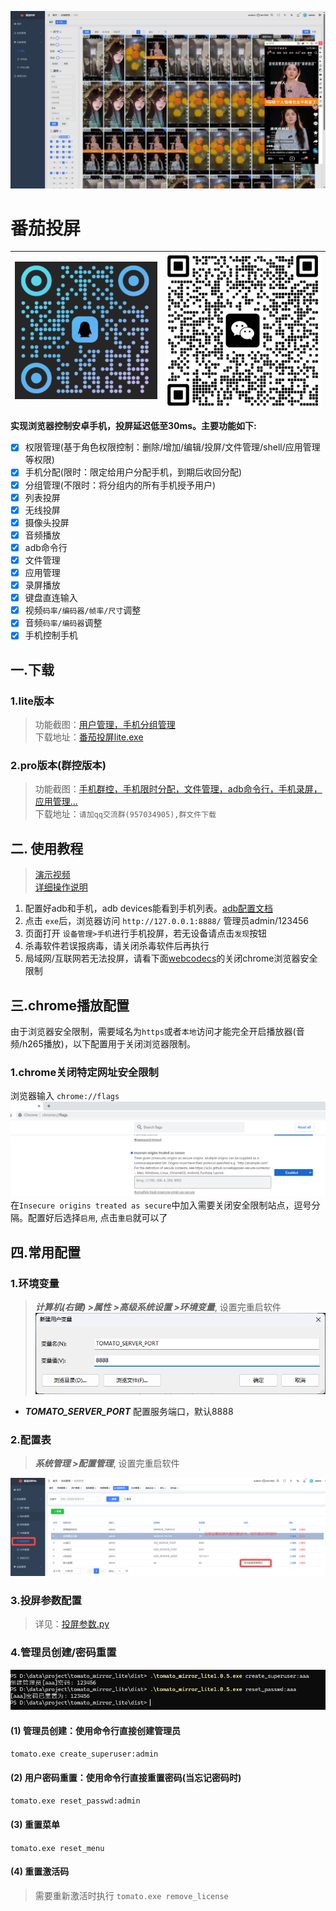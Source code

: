 ![banner.jpg](asset%2Findex%2Fbanner.jpg)
# 番茄投屏
|![qq群](asset/qq_code.png)|![微信群](asset/qr_code.png)|
|---------------------------|----------------------------------|

  
**实现浏览器控制安卓手机，投屏延迟低至30ms。主要功能如下:**  
- [x] 权限管理(基于角色权限控制：删除/增加/编辑/投屏/文件管理/shell/应用管理等权限)
- [x] 手机分配(限时：限定给用户分配手机，到期后收回分配)
- [x] 分组管理(不限时：将分组内的所有手机授予用户)
- [x] 列表投屏
- [x] 无线投屏
- [x] 摄像头投屏
- [x] 音频播放
- [x] adb命令行
- [x] 文件管理
- [x] 应用管理
- [x] 录屏播放
- [x] 键盘直连输入
- [x] 视频`码率/编码器/帧率/尺寸`调整
- [x] 音频`码率/编码器`调整
- [x] 手机控制手机

## 一.下载
### 1.lite版本
> 功能截图：[用户管理，手机分组管理](lite.md)  
> 下载地址：[番茄投屏lite.exe](../../releases/latest)
### 2.pro版本(群控版本)
> 功能截图：[手机群控，手机限时分配，文件管理，adb命令行，手机录屏，应用管理...](pro.md)  
> 下载地址：`请加qq交流群(957034905),群文件下载`

## 二. 使用教程
> [演示视频](https://www.bilibili.com/video/BV1sgJTztE14/)  
> [详细操作说明](https://share.note.youdao.com/s/GfBKy1lF)
1. 配置好adb和手机，adb devices能看到手机列表。[adb配置文档](docs%2Fadb%2Fadb%E6%96%87%E6%A1%A3.md)
2. 点击 `exe`后，浏览器访问 `http://127.0.0.1:8888/` 管理员admin/123456
3. 页面打开 `设备管理>手机`进行手机投屏，若无设备请点击`发现`按钮
4. 杀毒软件若误报病毒，请关闭杀毒软件后再执行
5. 局域网/互联网若无法投屏，请看下面[webcodecs](#%E4%B8%89webcodecs)的关闭chrome浏览器安全限制



## 三.chrome播放配置
由于浏览器安全限制，需要域名为`https`或者`本地`访问才能完全开启播放器(音频/h265播放)，以下配置用于关闭浏览器限制。  
### 1.chrome关闭特定网址安全限制
浏览器输入 `chrome://flags`
![image](asset/chrome.png)
在`Insecure origins treated as secure`中加入需要关闭安全限制站点，逗号分隔。配置好后选择`启用`, 点击`重启`就可以了

## 四.常用配置
### 1.环境变量
> ***计算机(右键) >属性 >高级系统设置 >环境变量***,  设置完重启软件
![other_env.png](asset%2Fother_env.png)
- ***TOMATO_SERVER_PORT*** 配置服务端口，默认8888  
### 2.配置表
> ***系统管理 >配置管理***, 设置完重启软件
> 
![other_config.png](asset%2Fother_config.png)
### 3.投屏参数配置
> 详见：[投屏参数.py](%E6%8A%95%E5%B1%8F%E5%8F%82%E6%95%B0.py)
### 4.管理员创建/密码重置
![other_cmd_user.png](asset%2Fother_cmd_user.png)
#### (1) 管理员创建：使用命令行直接创建管理员
`tomato.exe create_superuser:admin`
#### (2) 用户密码重置：使用命令行直接重置密码(当忘记密码时)
`tomato.exe reset_passwd:admin`
#### (3) 重置菜单
`tomato.exe reset_menu`
#### (4) 重置激活码
> 需要重新激活时执行 
`tomato.exe remove_license`
